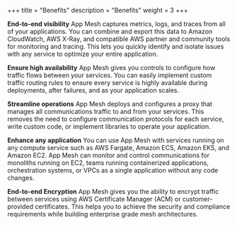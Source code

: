 +++
title = "Benefits"
description = "Benefits"
weight = 3
+++

**End-to-end visibility**
App Mesh captures metrics, logs, and traces from all of your applications. You can combine and export this data to Amazon CloudWatch, AWS X-Ray, and compatible AWS partner and community tools for monitoring and tracing. This lets you quickly identify and isolate issues with any service to optimize your entire application.

**Ensure high availability**
App Mesh gives you controls to configure how traffic flows between your services. You can easily implement custom traffic routing rules to ensure every service is highly available during deployments, after failures, and as your application scales.

**Streamline operations**
App Mesh deploys and configures a proxy that manages all communications traffic to and from your services. This removes the need to configure communication protocols for each service, write custom code, or implement libraries to operate your application.

**Enhance any application**
You can use App Mesh with services running on any compute service such as AWS Fargate, Amazon ECS, Amazon EKS, and Amazon EC2. App Mesh can monitor and control communications for monoliths running on EC2, teams running containerized applications, orchestration systems, or VPCs as a single application without any code changes.

**End-to-end Encryption**
App Mesh gives you the ability to encrypt traffic between services using AWS Certificate Manager (ACM) or customer-provided certificates. This helps you to achieve the security and compliance requirements while building enterprise grade mesh architectures.

